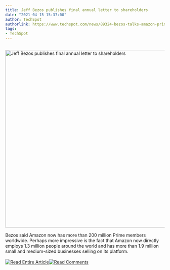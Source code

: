 ```yaml
---
title: Jeff Bezos publishes final annual letter to shareholders
date: "2021-04-15 15:37:00"
author: TechSpot
authorlink: https://www.techspot.com/news/89324-bezos-talks-amazon-prime-employee-work-conditions-stock.html
tags:
- TechSpot
---
```

<a href="https://www.techspot.com/news/89324-bezos-talks-amazon-prime-employee-work-conditions-stock.html" target="_blank"><img src="https://static.techspot.com/images2/news/ts3_thumbs/2021/04/2021-04-15-ts3_thumbs-6f5.jpg" width="800" height="560" style="padding: 15px 0" title="Jeff Bezos publishes final annual letter to shareholders" /></a><br />Bezos said Amazon now has more than 200 million Prime members worldwide. Perhaps more impressive is the fact that Amazon now directly employs 1.3 million people around the world and has more than 1.9 million small and medium-sized businesses selling on its platform.<br /><br /><a href="https://www.techspot.com/news/89324-bezos-talks-amazon-prime-employee-work-conditions-stock.html"><img src="https://static.techspot.com/images/rss/rss_buttons_01.png" border="0" alt="Read Entire Article" /></a><a href="https://www.techspot.com/news/89324-bezos-talks-amazon-prime-employee-work-conditions-stock.html#comments"><img src="https://static.techspot.com/images/rss/rss_buttons_02.png" border="0" alt="Read Comments" /></a><br /><br />